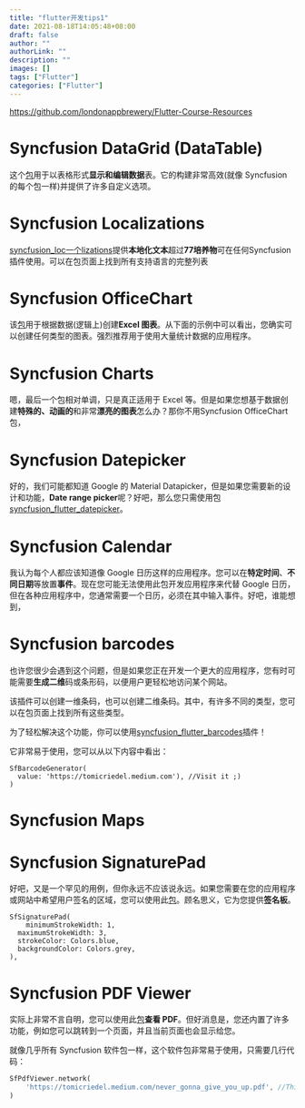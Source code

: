 ```yaml
---
title: "flutter开发tips1"
date: 2021-08-18T14:05:48+08:00
draft: false
author: ""
authorLink: ""
description: ""
images: []
tags: ["Flutter"]
categories: ["Flutter"]
---
```


https://github.com/londonappbrewery/Flutter-Course-Resources

# Syncfusion DataGrid (DataTable)

这个[包](https://pub.dev/packages/syncfusion_flutter_datagrid#datagrid-features)用于以表格形式**显示和编辑数据**表。它的构建非常高效(就像 Syncfusion 的每个包一样)并提供了许多自定义选项。

# Syncfusion Localizations

[syncfusion_loc一个lizations](https://pub.dev/packages/syncfusion_localizations)提供**本地化文本**超过**77培养物**可在任何Syncfusion插件使用。可以在包页面上找到所有支持语言的完整列表

# Syncfusion OfficeChart

该[包](https://pub.dev/packages/syncfusion_officechart)用于根据数据(逻辑上)创建**Excel 图表**。从下面的示例中可以看出，您确实可以创建任何类型的图表。强烈推荐用于使用大量统计数据的应用程序。

# Syncfusion Charts

嗯，最后一个包相对单调，只是真正适用于 Excel 等。但是如果您想基于数据创建**特殊的、动画的**和非常**漂亮的图表**怎么办？那你不用Syncfusion OfficeChart包，

# Syncfusion Datepicker

好的，我们可能都知道 Google 的 Material Datapicker，但是如果您需要新的设计和功能，**Date range picker**呢？好吧，那么您只需使用包[syncfusion_flutter_datepicker](https://pub.dev/packages/syncfusion_flutter_datepicker)。

# Syncfusion Calendar

我认为每个人都应该知道像 Google 日历这样的应用程序。您可以在**特定时间**、**不同日期**等放置**事件**。现在您可能无法使用此包开发应用程序来代替 Google 日历，但在各种应用程序中，您通常需要一个日历，必须在其中输入事件。好吧，谁能想到，

# Syncfusion barcodes



也许您很少会遇到这个问题，但是如果您正在开发一个更大的应用程序，您有时可能需要**生成二维**码或条形码，以便用户更轻松地访问某个网站。

该插件可以创建一维条码，也可以创建二维条码。其中，有许多不同的类型，您可以在包页面上找到所有这些类型。

为了轻松解决这个功能，你可以使用[syncfusion_flutter_barcodes](https://pub.dev/packages/syncfusion_flutter_barcodes)插件！

它非常易于使用，您可以从以下内容中看出：

```
SfBarcodeGenerator(
  value: 'https://tomicriedel.medium.com'), //Visit it ;)
)
```



# Syncfusion Maps

# Syncfusion SignaturePad

好吧，又是一个罕见的用例，但你永远不应该说永远。如果您需要在您的应用程序或网站中希望用户签名的区域，您可以使用此[包](https://pub.dev/packages/syncfusion_flutter_signaturepad)。顾名思义，它为您提供**签名板**。

```
SfSignaturePad(
	minimumStrokeWidth: 1,
  maximumStrokeWidth: 3,
  strokeColor: Colors.blue,
  backgroundColor: Colors.grey,
),
```



# Syncfusion PDF Viewer

实际上非常不言自明，您可以使用此[包](https://pub.dev/packages/syncfusion_flutter_pdfviewer)**查看 PDF**。但好消息是，您还内置了许多功能，例如您可以跳转到一个页面，并且当前页面也会显示给您。

就像几乎所有 Syncfusion 软件包一样，这个软件包非常易于使用，只需要几行代码：

```dart
SfPdfViewer.network(
	'https://tomicriedel.medium.com/never_gonna_give_you_up.pdf', //This website does not exist, but do visit tomicriedel.medium.com
)
```


